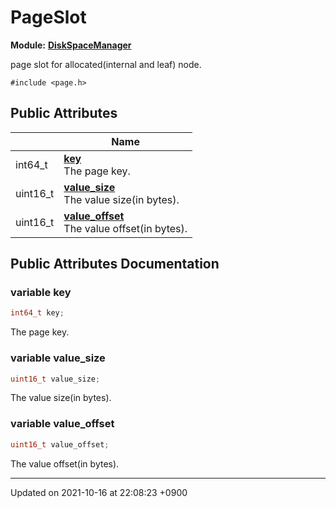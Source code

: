 

# PageSlot

**Module:** **[DiskSpaceManager](/Modules/DiskSpaceManager)**



page slot for allocated(internal and leaf) node. 


`#include <page.h>`

## Public Attributes

|                | Name           |
| -------------- | -------------- |
| int64_t | **[key](/Classes/PageSlot#variable-key)** <br>The page key.  |
| uint16_t | **[value_size](/Classes/PageSlot#variable-value_size)** <br>The value size(in bytes).  |
| uint16_t | **[value_offset](/Classes/PageSlot#variable-value_offset)** <br>The value offset(in bytes).  |

## Public Attributes Documentation

### variable key

```cpp
int64_t key;
```

The page key. 

### variable value_size

```cpp
uint16_t value_size;
```

The value size(in bytes). 

### variable value_offset

```cpp
uint16_t value_offset;
```

The value offset(in bytes). 

-------------------------------

Updated on 2021-10-16 at 22:08:23 +0900